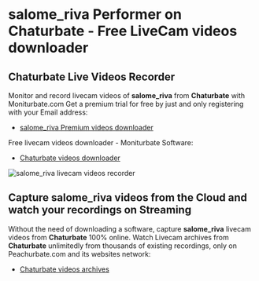 # salome_riva Performer on Chaturbate - Free LiveCam videos downloader

## Chaturbate Live Videos Recorder

Monitor and record livecam videos of **salome_riva** from **Chaturbate** with Moniturbate.com
Get a premium trial for free by just and only registering with your Email address:
* [salome_riva Premium videos downloader](https://moniturbate.com/request-demo-licence-key.html)

Free livecam videos downloader - Moniturbate Software:
* [Chaturbate videos downloader](https://moniturbate.com/moniturbate-download-software.html)

![salome_riva livecam videos recorder](https://peachurnet.com/templates/moniturbate-software.png)


## Capture salome_riva videos from the Cloud and watch your recordings on Streaming

Without the need of downloading a software, capture **salome_riva** livecam videos from **Chaturbate** 100% online.
Watch Livecam archives from **Chaturbate** unlimitedly from thousands of existing recordings, only on Peachurbate.com and its websites network:
* [Chaturbate videos archives](https://peachurnet.com/)